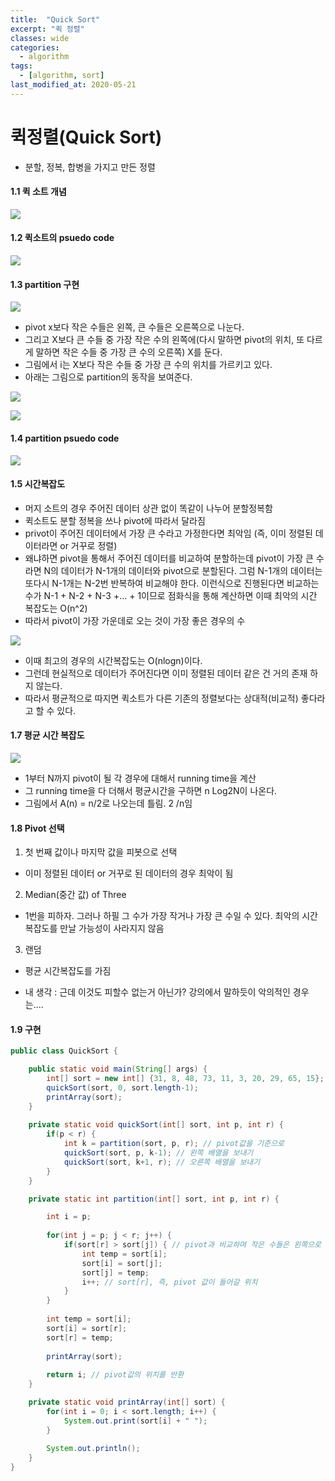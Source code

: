 ```yaml
---
title:  "Quick Sort"
excerpt: "퀵 정렬"
classes: wide
categories:
  - algorithm
tags:
  - [algorithm, sort]
last_modified_at: 2020-05-21
---
```




# 퀵정렬(Quick Sort)

* 분할, 정복, 합병을 가지고 만든 정렬



#### 1.1 퀵 소트 개념

![]({{site.url}}/assets/images/algo16.PNG)

#### 1.2 퀵소트의 psuedo code

![]({{site.url}}/assets/images/algo15.PNG)

#### 1.3 partition 구현

![]({{site.url}}/assets/images/algo14.PNG)

* pivot x보다 작은 수들은 왼쪽, 큰 수들은 오른쪽으로 나눈다.
* 그리고 X보다 큰 수들 중 가장 작은 수의 왼쪽에(다시 말하면 pivot의 위치, 또 다르게 말하면 작은 수들 중 가장 큰 수의 오른쪽) X를 둔다.
* 그림에서 i는 X보다 작은 수들 중 가장 큰 수의 위치를 가르키고 있다.
* 아래는 그림으로 partition의 동작을 보여준다.

![]({{site.url}}/assets/images/algo17.PNG)

![]({{site.url}}/assets/images/algo18.PNG)

#### 1.4 partition psuedo code

![]({{site.url}}/assets/images/algo19.PNG)



#### 1.5 시간복잡도

* 머지 소트의 경우 주어진 데이터 상관 없이 똑같이 나누어 분할정복함
* 퀵소트도 분할 정복을 쓰나 pivot에 따라서 달라짐
* privot이 주어진 데이터에서 가장 큰 수라고 가정한다면 최악임 (즉, 이미 정렬된 데이터라면 or 거꾸로 정렬)
* 왜냐하면 pivot을 통해서 주어진 데이터를 비교하여  분할하는데 pivot이 가장 큰 수라면 N의 데이터가 N-1개의 데이터와 pivot으로 분할된다. 그럼 N-1개의 데이터는 또다시 N-1개는 N-2번 반복하여 비교해야 한다. 이런식으로 진행된다면 비교하는 수가 N-1 + N-2 + N-3 +... + 1이므로 점화식을 통해 계산하면 이때 최악의 시간 복잡도는 O(n^2)
* 따라서 pivot이 가장 가운데로 오는 것이 가장 좋은 경우의 수

![]({{site.url}}/assets/images/algo20.PNG)

* 이때 최고의 경우의 시간복잡도는 O(nlogn)이다.
* 그런데 현실적으로 데이터가 주어진다면 이미 정렬된 데이터 같은 건 거의 존재 하지 않는다.
* 따라서 평균적으로 따지면 퀵소트가 다른 기존의 정렬보다는 상대적(비교적) 좋다라고 할 수 있다.



#### 1.7 평균 시간 복잡도

![]({{site.url}}/assets/images/algo21.PNG)

* 1부터 N까지 pivot이 될 각 경우에 대해서 running time을 계산
* 그 running time을 다 더해서 평균시간을 구하면 n Log2N이 나온다.
* 그림에서 A(n) = n/2로 나오는데 틀림. 2 /n임



#### 1.8 Pivot 선택

1. 첫 번째 값이나 마지막 값을 피봇으로 선택

* 이미 정렬된 데이터 or 거꾸로 된 데이터의 경우 최악이 됨

2. Median(중간 값) of Three

* 1번을 피하자. 그러나 하필 그 수가 가장 작거나 가장 큰 수일 수 있다. 최악의 시간복잡도를 만날 가능성이 사라지지 않음

3. 랜덤

* 평균 시간복잡도를 가짐

* 내 생각 : 근데 이것도 피할수 없는거 아닌가? 강의에서 말하듯이 악의적인 경우는....



#### 1.9 구현

```java
public class QuickSort {

	public static void main(String[] args) {
		int[] sort = new int[] {31, 8, 48, 73, 11, 3, 20, 29, 65, 15};
		quickSort(sort, 0, sort.length-1);
		printArray(sort);
	}
	
	private static void quickSort(int[] sort, int p, int r) {
		if(p < r) {
			int k = partition(sort, p, r); // pivot값을 기준으로
			quickSort(sort, p, k-1); // 왼쪽 배열을 보내기
			quickSort(sort, k+1, r); // 오른쪽 배열을 보내기
		}
	}

	private static int partition(int[] sort, int p, int r) {

		int i = p;
		
		for(int j = p; j < r; j++) {
			if(sort[r] > sort[j]) { // pivot과 비교하며 작은 수들은 왼쪽으로 몰기
				int temp = sort[i];
				sort[i] = sort[j];
				sort[j] = temp;
				i++; // sort[r], 즉, pivot 값이 들어갈 위치
			}
		}
		
		int temp = sort[i];
		sort[i] = sort[r];
		sort[r] = temp;
		
		printArray(sort);
		
		return i; // pivot값의 위치를 반환
	}

	private static void printArray(int[] sort) {
		for(int i = 0; i < sort.length; i++) {
			System.out.print(sort[i] + " ");
		}
		
		System.out.println();
	}
}
```
